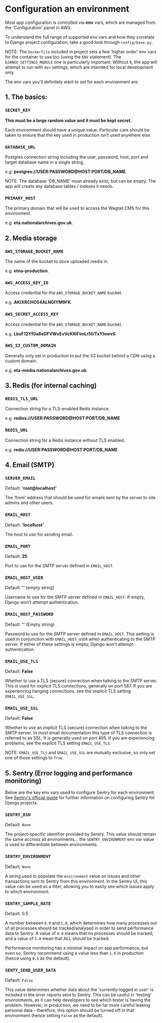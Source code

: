 # Configuration an environment

Most app configuration is controlled via **env** vars, which are managed from the 'Configuration' panel in AWS.

To understand the full range of supported env vars and how they correlate to Django project configuration, take a good look through `config/base.py`.

NOTE: The `Dockerfile` included in project sets a few 'higher order' env vars for the container to use too (using the `ENV` statement). The `DJANGO_SETTINGS_MODULE` one is particularly important: Without it, the app will attempt to run with `dev` settings, which are intended for local development only.

The env vars you'll definitely want to set for each environment are:

## 1. The basics:

### `SECRET_KEY`

**This must be a large random value and it must be kept secret.**

Each environment should have a unique value. Particular care should be taken to ensure that the key used in production isn’t used anywhere else.

### `DATABASE_URL`

Postgres connection string including the user, password, host, port and target database name in a single string,

e.g: **postgres://USER:PASSWORD@HOST:PORT/DB_NAME**

NOTE: The database 'DB_NAME' must already exist, but can be empty. The app will create any database tables / indexes it needs.

### `PRIMARY_HOST`

The primary domain that will be used to access the Wagtail CMS for this environment.

e.g. **eta.nationalarchives.gov.uk**.

## 2. Media storage

### `AWS_STORAGE_BUCKET_NAME`

The name of the bucket to store uploaded media in.

e.g. **etna-production**.

### `AWS_ACCESS_KEY_ID`

Access credential for the `AWS_STORAGE_BUCKET_NAME` bucket.

e.g. **AKIXRCHO54ALNGIYM9FK**.

### `AWS_SECRET_ACCESS_KEY`

Access credential for the `AWS_STORAGE_BUCKET_NAME` bucket.

e.g. **LbxF12Yf0a8eDFVWxEvVcKRiFimLr5f/TxYImevS**.

### `AWS_S3_CUSTOM_DOMAIN`

Generally only set in production to put the S3 bucket behind a CDN using a custom domain.

e.g. **eta-media.nationalarchives.gov.uk**.

## 3. Redis (for internal caching)

### `REDIS_TLS_URL`

Connection string for a TLS-enabled Redis instance.

e.g. **rediss://USER:PASSWORD@HOST:PORT/DB_NAME**

### `REDIS_URL`

Connection string for a Redis instance without TLS enabled.

e.g. **redis://USER:PASSWORD@HOST:PORT/DB_NAME**

## 4. Email (SMTP)

### `SERVER_EMAIL`

Default: **'root@localhost'**

The 'from' address that should be used for emails sent by the server to site admins and other users.

### `EMAIL_HOST`

Default: **'localhost'**

The host to use for sending email.

### `EMAIL_PORT`

Default: **25**

Port to use for the SMTP server defined in `EMAIL_HOST`.

### `EMAIL_HOST_USER`

Default: **''** (empty string)

Username to use for the SMTP server defined in `EMAIL_HOST`. If empty, Django won’t attempt authentication.

### `EMAIL_HOST_PASSWORD`

Default: **''** (Empty string)

Password to use for the SMTP server defined in `EMAIL_HOST`. This setting is used in conjunction with `EMAIL_HOST_USER` when authenticating to the SMTP server. If either of these settings is empty, Django won’t attempt authentication.

### `EMAIL_USE_TLS`

Default: **False**

Whether to use a TLS (secure) connection when talking to the SMTP server. This is used for explicit TLS connections, generally on port 587. If you are experiencing hanging connections, see the implicit TLS setting `EMAIL_USE_SSL`.

### `EMAIL_USE_SSL`

Default: **False**

Whether to use an implicit TLS (secure) connection when talking to the SMTP server. In most email documentation this type of TLS connection is referred to as SSL. It is generally used on port 465. If you are experiencing problems, see the explicit TLS setting `EMAIL_USE_TLS`.

NOTE: `EMAIL_USE_TLS` and `EMAIL_USE_SSL` are mutually exclusive, so only set one of those settings to `True`.

## 5. Sentry (Error logging and performance monitoring)

Below are the key env vars used to configure Sentry for each environment. See [Sentry's official guide](https://docs.sentry.io/platforms/python/guides/django/) for further information on configuring Sentry for Django projects.

### `SENTRY_DSN`

Default: `None`

The project-specific identifier provided by Sentry. This value should remain the same accross all environments... the `SENTRY_ENVIRONMENT` env var value is used to differentiate between environments.

### `SENTRY_ENVIRONMENT`

Default: `None`

A string used to populate the `environment` value on issues and other transactions sent to Sentry from this environment. In the Sentry UI, this value can be used as a filter, allowing you to easily see which issues apply to which environment.

### `SENTRY_SAMPLE_RATE`

Default: 0.5

A number between `0.0` and `1.0`, which determines how many processes out of all processes should be tracked/analysed in order to send performance data to Sentry. A value of `0.0` means that no processes should be tracked, and a value of `1.0` mean that ALL should be tracked.

Performance monitoring has a minimal impact on app performance, but even so, Sentry recommend using a value less than `1.0` in production (hence using `0.5` as the default).

### `SENTY_SEND_USER_DATA`

Default: `False`

This value determines whether data about the 'currently-logged in user' is included in the error reports sent to Sentry. This can be useful in 'testing' environments, as it can help developers to see which tester is having the problem. However, in production, we need to be far more careful leaking personal data - therefore, this option should be turned off in that environment (hence setting `False` as the default).
